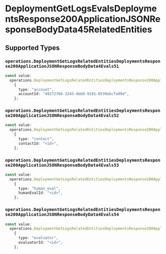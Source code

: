 # DeploymentGetLogsEvalsDeploymentsResponse200ApplicationJSONResponseBodyData45RelatedEntities


## Supported Types

### `operations.DeploymentGetLogsRelatedEntitiesDeploymentsResponse200ApplicationJSONResponseBodyData4Evals51`

```typescript
const value:
  operations.DeploymentGetLogsRelatedEntitiesDeploymentsResponse200ApplicationJSONResponseBodyData4Evals51 =
    {
      type: "account",
      accountId: "49272766-3243-4bb9-9191-0539ebcfa99d",
    };
```

### `operations.DeploymentGetLogsRelatedEntitiesDeploymentsResponse200ApplicationJSONResponseBodyData4Evals52`

```typescript
const value:
  operations.DeploymentGetLogsRelatedEntitiesDeploymentsResponse200ApplicationJSONResponseBodyData4Evals52 =
    {
      type: "contact",
      contactId: "<id>",
    };
```

### `operations.DeploymentGetLogsRelatedEntitiesDeploymentsResponse200ApplicationJSONResponseBodyData4Evals53`

```typescript
const value:
  operations.DeploymentGetLogsRelatedEntitiesDeploymentsResponse200ApplicationJSONResponseBodyData4Evals53 =
    {
      type: "human_eval",
      humanEvalId: "<id>",
    };
```

### `operations.DeploymentGetLogsRelatedEntitiesDeploymentsResponse200ApplicationJSONResponseBodyData4Evals54`

```typescript
const value:
  operations.DeploymentGetLogsRelatedEntitiesDeploymentsResponse200ApplicationJSONResponseBodyData4Evals54 =
    {
      type: "evaluator",
      evaluatorId: "<id>",
    };
```

